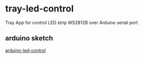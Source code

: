 # tray-led-control

Tray App for control LED strip WS2812B over Arduino serial port

## arduino sketch

[arduino-led-control](https://github.com/qbbr/arduino-led-control)
